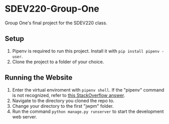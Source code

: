 # SDEV220-Group-One
Group One's final project for the SDEV220 class.

## Setup
1. Pipenv is required to run this project. Install it with `pip install pipenv -user`.
2. Clone the project to a folder of your choice.

## Running the Website
1. Enter the virtual enviroment with `pipenv shell`. If the "pipenv" command is not recognized, refer to [this StackOverflow answer](https://stackoverflow.com/a/58677117).
2. Navigate to the directory you cloned the repo to.
3. Change your directory to the first "jwpm" folder.
4. Run the command `python manage.py runserver` to start the development web server.